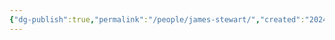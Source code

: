```yaml
---
{"dg-publish":true,"permalink":"/people/james-stewart/","created":"2024-09-07","updated":"2024-09-07"}
---
```


